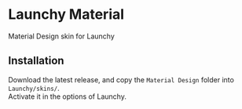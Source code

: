 # Launchy Material
Material Design skin for Launchy

## Installation
Download the latest release, and copy the `Material Design` folder into `Launchy/skins/`.  
Activate it in the options of Launchy.